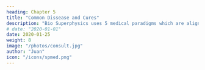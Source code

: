 ```yaml
---
heading: Chapter 5
title: "Common Dissease and Cures"
description: "Bio Superphysics uses 5 medical paradigms which are aligned with the 5 layers of Superphysics"
# date: "2020-01-01"
date: 2020-01-25
weight: 8
image: "/photos/consult.jpg"
author: "Juan"
icon: "/icons/spmed.png"
---
```


